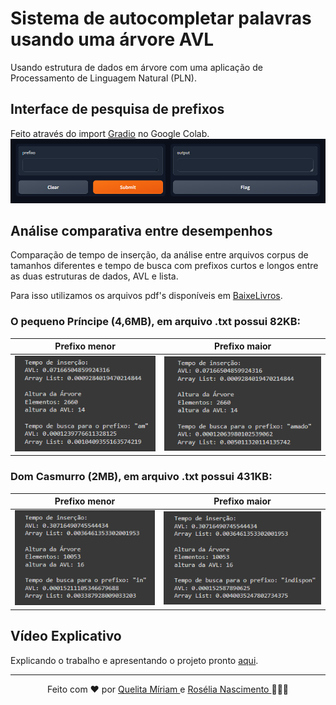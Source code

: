 # Sistema de autocompletar palavras usando uma árvore AVL
Usando estrutura de dados em árvore com uma aplicação de Processamento de Linguagem Natural (PLN).

## Interface de pesquisa de prefixos
Feito através do import [Gradio](https://www.gradio.app/) no Google Colab.
![Intervace de pesquisa](assets/interface.png)

## Análise comparativa entre desempenhos
Comparação de tempo de inserção, da análise entre arquivos corpus de tamanhos diferentes e tempo de busca com prefixos curtos e longos entre as duas estruturas de dados, AVL e lista. 

Para isso utilizamos os arquivos pdf's disponíveis em [BaixeLivros](https://www.baixelivros.com.br/dominio-publico).

### O pequeno Príncipe (4,6MB), em arquivo .txt possui 82KB:

| Prefixo menor | Prefixo maior |
|:-------------:|:-------------:|
|![resultado de desempenho de prefixo menor](./assets/opp_desempenho01.png)|![resultado de desempenho de prefixo maior](./assets/opp_desempenho.png)|

### Dom Casmurro (2MB), em arquivo .txt possui 431KB:

| Prefixo menor | Prefixo maior |
|:-------------:|:-------------:|
|![resultado de desempenho de prefixo menor](./assets/dom_casmurro_desempenho01.png)|![resultado de desempenho de prefixo maior](./assets/dom_casmurro_desempenho.png)|

## Vídeo Explicativo

<p>Explicando o trabalho e apresentando o projeto pronto <a href="https://youtu.be/FSSpx3Uo1TQ">aqui</a>.</p>

---
<div align="center">
Feito com ❤ por <a href="https://github.com/quelita2" target="_blank">Quelita Míriam </a> e <a href="https://github.com/roseliasilva" target="_blank">Rosélia Nascimento </a> 👩🏼‍💻
</div>
